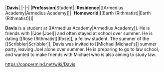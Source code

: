 |**Davis**|
|-|-|
|**Profession**|Student|
|**Residence**|[[Armedius Academy\|Armedius Academy]]|
|**Homeworld**|[[Earth (Rithmatist)\|Earth (Rithmatist)]]|

**Davis** is a student at [[Armedius Academy\|Armedius Academy]].
He is friends with [[Joel\|Joel]] and often stayed at school over summer. He is dating [[Rose (Rithmatist)\|Rose]], a fellow student. The summer of the [[Scribbler\|Scribbler]], Davis was invited to [[Michael\|Michael's]] summer party, leaving Joel alone over summer. He is preparing to go to law school, and wanted to make friends with Michael who is also aiming to study law.



https://coppermind.net/wiki/Davis